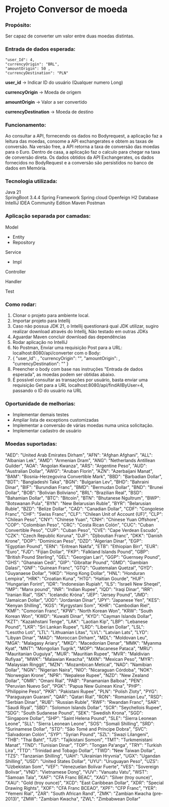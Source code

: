 # **Projeto Conversor de moeda**

### **Propósito:**
Ser capaz de converter um valor entre duas moedas distintas.

### **Entrada de dados esperada:**

    "user_Id": 4, 
    "currencyOrigin": "BRL",
    "amountOrigin": 50 ,
    "currencyDestination": "PLN"

**user_id** -> Indicar ID do usuário (Qualquer numero Long)

**currencyOrigin** -> Moeda de origem

**amountOrigin** -> Valor a ser convertido

**currencyDestination** -> Moeda de destino

### **Funcionamento:**
Ao consultar a API, fornecendo os dados no Bodyrequest, a aplicação faz a leitura das moedas, consome a API exchangerates e obtem as taxas de conversão.
Na versão free, a API retorna a taxa de conversão das moedas para o Euro.
Dentro de casa, a aplicação faz o calculo para chegar na taxa de conversão direta.
Os dados obtidos da API Exchangerates, os dados fornecidos no BodyRequest e a conversão são persistidos no banco de dados em Memória.

### **Tecnologia utilizada:**
Java 21  
SpringBoot 3.4.4
Spring Framework
Spring cloud Openfeign
H2 Database
IntelliJ IDEA Community Edition
Maven
Postman

### **Aplicação separada por camadas:**

Model
- Entity
- Repository

Service
- Impl

Controller

Handler

Test


### **Como rodar:**
1. Clonar o projeto para ambiente local.
2. Importar projeto para Intellij
3. Caso não possua JDK 21, o Intellij questionará qual JDK utilizar, sugiro realizar download através do Intellij, Não testado em outras JDKs 
4. Aguardar Maven concluir download das dependências
5. Rodar aplicação no IntelliJ
6. No Postman, Enviar uma requisição Post para a URL: localhost:8080/api/converter com o Body:
7. {
   "user_Id": ,
   "currencyOrigin": "",
   "amountOrigin":  ,
   "currencyDestination": ""
   }
8. Preencher o body com base nas instruções "Entrada de dados esperada", as moedas podem ser obtidas abaixo.
9. É possível consultar as transações por usuário, basta enviar uma requisição Get para a URL localhost:8080/api/findAllByUser=4, passando o ID do usuário na URL

### **Oportunidade de melhorias:**
- Implementar demais testes
- Ampliar lista de exceptions customizadas
- Implementar a conversão de várias moedas numa unica solicitação.
- Implementar cadastro de usuário

### **Moedas suportadas:**
"AED": "United Arab Emirates Dirham",
"AFN": "Afghan Afghani",
"ALL": "Albanian Lek",
"AMD": "Armenian Dram",
"ANG": "Netherlands Antillean Guilder",
"AOA": "Angolan Kwanza",
"ARS": "Argentine Peso",
"AUD": "Australian Dollar",
"AWG": "Aruban Florin",
"AZN": "Azerbaijani Manat",
"BAM": "Bosnia-Herzegovina Convertible Mark",
"BBD": "Barbadian Dollar",
"BDT": "Bangladeshi Taka",
"BGN": "Bulgarian Lev",
"BHD": "Bahraini Dinar",
"BIF": "Burundian Franc",
"BMD": "Bermudan Dollar",
"BND": "Brunei Dollar",
"BOB": "Bolivian Boliviano",
"BRL": "Brazilian Real",
"BSD": "Bahamian Dollar",
"BTC": "Bitcoin",
"BTN": "Bhutanese Ngultrum",
"BWP": "Botswanan Pula",
"BYN": "New Belarusian Ruble",
"BYR": "Belarusian Ruble",
"BZD": "Belize Dollar",
"CAD": "Canadian Dollar",
"CDF": "Congolese Franc",
"CHF": "Swiss Franc",
"CLF": "Chilean Unit of Account (UF)",
"CLP": "Chilean Peso",
"CNY": "Chinese Yuan",
"CNH": "Chinese Yuan Offshore",
"COP": "Colombian Peso",
"CRC": "Costa Rican Colón",
"CUC": "Cuban Convertible Peso",
"CUP": "Cuban Peso",
"CVE": "Cape Verdean Escudo",
"CZK": "Czech Republic Koruna",
"DJF": "Djiboutian Franc",
"DKK": "Danish Krone",
"DOP": "Dominican Peso",
"DZD": "Algerian Dinar",
"EGP": "Egyptian Pound",
"ERN": "Eritrean Nakfa",
"ETB": "Ethiopian Birr",
"EUR": "Euro",
"FJD": "Fijian Dollar",
"FKP": "Falkland Islands Pound",
"GBP": "British Pound Sterling",
"GEL": "Georgian Lari",
"GGP": "Guernsey Pound",
"GHS": "Ghanaian Cedi",
"GIP": "Gibraltar Pound",
"GMD": "Gambian Dalasi",
"GNF": "Guinean Franc",
"GTQ": "Guatemalan Quetzal",
"GYD": "Guyanaese Dollar",
"HKD": "Hong Kong Dollar",
"HNL": "Honduran Lempira",
"HRK": "Croatian Kuna",
"HTG": "Haitian Gourde",
"HUF": "Hungarian Forint",
"IDR": "Indonesian Rupiah",
"ILS": "Israeli New Sheqel",
"IMP": "Manx pound",
"INR": "Indian Rupee",
"IQD": "Iraqi Dinar",
"IRR": "Iranian Rial",
"ISK": "Icelandic Króna",
"JEP": "Jersey Pound",
"JMD": "Jamaican Dollar",
"JOD": "Jordanian Dinar",
"JPY": "Japanese Yen",
"KES": "Kenyan Shilling",
"KGS": "Kyrgystani Som",
"KHR": "Cambodian Riel",
"KMF": "Comorian Franc",
"KPW": "North Korean Won",
"KRW": "South Korean Won",
"KWD": "Kuwaiti Dinar",
"KYD": "Cayman Islands Dollar",
"KZT": "Kazakhstani Tenge",
"LAK": "Laotian Kip",
"LBP": "Lebanese Pound",
"LKR": "Sri Lankan Rupee",
"LRD": "Liberian Dollar",
"LSL": "Lesotho Loti",
"LTL": "Lithuanian Litas",
"LVL": "Latvian Lats",
"LYD": "Libyan Dinar",
"MAD": "Moroccan Dirham",
"MDL": "Moldovan Leu",
"MGA": "Malagasy Ariary",
"MKD": "Macedonian Denar",
"MMK": "Myanma Kyat",
"MNT": "Mongolian Tugrik",
"MOP": "Macanese Pataca",
"MRU": "Mauritanian Ouguiya",
"MUR": "Mauritian Rupee",
"MVR": "Maldivian Rufiyaa",
"MWK": "Malawian Kwacha",
"MXN": "Mexican Peso",
"MYR": "Malaysian Ringgit",
"MZN": "Mozambican Metical",
"NAD": "Namibian Dollar",
"NGN": "Nigerian Naira",
"NIO": "Nicaraguan Córdoba",
"NOK": "Norwegian Krone",
"NPR": "Nepalese Rupee",
"NZD": "New Zealand Dollar",
"OMR": "Omani Rial",
"PAB": "Panamanian Balboa",
"PEN": "Peruvian Nuevo Sol",
"PGK": "Papua New Guinean Kina",
"PHP": "Philippine Peso",
"PKR": "Pakistani Rupee",
"PLN": "Polish Zloty",
"PYG": "Paraguayan Guarani",
"QAR": "Qatari Rial",
"RON": "Romanian Leu",
"RSD": "Serbian Dinar",
"RUB": "Russian Ruble",
"RWF": "Rwandan Franc",
"SAR": "Saudi Riyal",
"SBD": "Solomon Islands Dollar",
"SCR": "Seychellois Rupee",
"SDG": "South Sudanese Pound",
"SEK": "Swedish Krona",
"SGD": "Singapore Dollar",
"SHP": "Saint Helena Pound",
"SLE": "Sierra Leonean Leone",
"SLL": "Sierra Leonean Leone",
"SOS": "Somali Shilling",
"SRD": "Surinamese Dollar",
"STD": "São Tomé and Príncipe Dobra",
"SVC": "Salvadoran Colón",
"SYP": "Syrian Pound",
"SZL": "Swazi Lilangeni",
"THB": "Thai Baht",
"TJS": "Tajikistani Somoni",
"TMT": "Turkmenistani Manat",
"TND": "Tunisian Dinar",
"TOP": "Tongan Paʻanga",
"TRY": "Turkish Lira",
"TTD": "Trinidad and Tobago Dollar",
"TWD": "New Taiwan Dollar",
"TZS": "Tanzanian Shilling",
"UAH": "Ukrainian Hryvnia",
"UGX": "Ugandan Shilling",
"USD": "United States Dollar",
"UYU": "Uruguayan Peso",
"UZS": "Uzbekistan Som",
"VEF": "Venezuelan Bolívar Fuerte",
"VES": "Sovereign Bolivar",
"VND": "Vietnamese Dong",
"VUV": "Vanuatu Vatu",
"WST": "Samoan Tala",
"XAF": "CFA Franc BEAC",
"XAG": "Silver (troy ounce)",
"XAU": "Gold (troy ounce)",
"XCD": "East Caribbean Dollar",
"XDR": "Special Drawing Rights",
"XOF": "CFA Franc BCEAO",
"XPF": "CFP Franc",
"YER": "Yemeni Rial",
"ZAR": "South African Rand",
"ZMK": "Zambian Kwacha (pre-2013)",
"ZMW": "Zambian Kwacha",
"ZWL": "Zimbabwean Dollar"